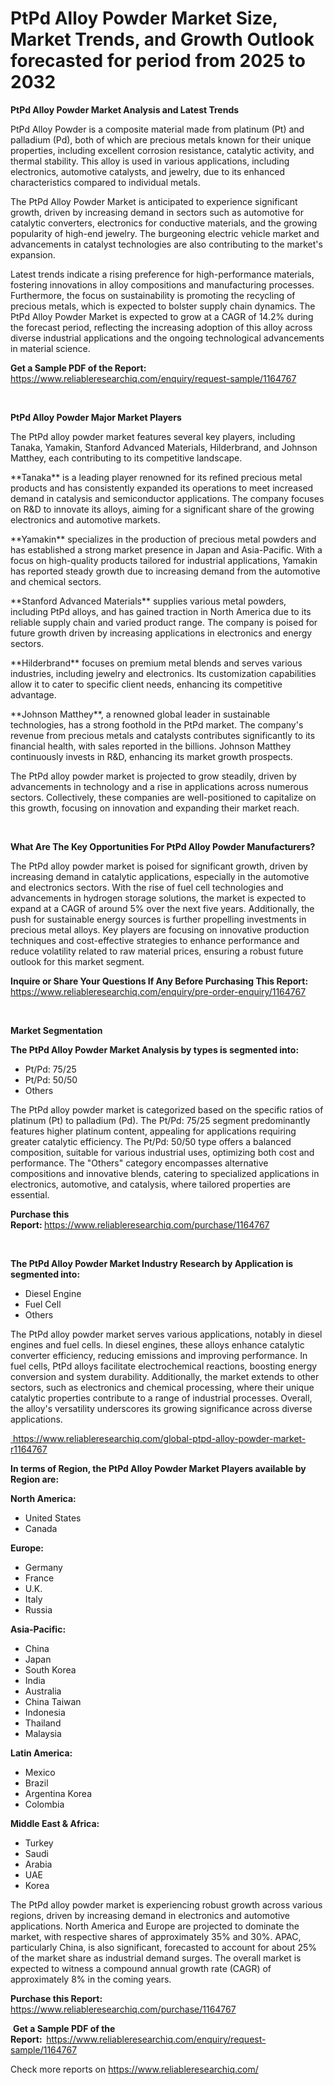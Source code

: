 <p><h1>PtPd Alloy Powder Market Size, Market Trends, and Growth Outlook forecasted for period from 2025 to 2032</h1></p><p><strong>PtPd Alloy Powder Market Analysis and Latest Trends</strong></p>
<p><p>PtPd Alloy Powder is a composite material made from platinum (Pt) and palladium (Pd), both of which are precious metals known for their unique properties, including excellent corrosion resistance, catalytic activity, and thermal stability. This alloy is used in various applications, including electronics, automotive catalysts, and jewelry, due to its enhanced characteristics compared to individual metals.</p><p>The PtPd Alloy Powder Market is anticipated to experience significant growth, driven by increasing demand in sectors such as automotive for catalytic converters, electronics for conductive materials, and the growing popularity of high-end jewelry. The burgeoning electric vehicle market and advancements in catalyst technologies are also contributing to the market's expansion.</p><p>Latest trends indicate a rising preference for high-performance materials, fostering innovations in alloy compositions and manufacturing processes. Furthermore, the focus on sustainability is promoting the recycling of precious metals, which is expected to bolster supply chain dynamics. The PtPd Alloy Powder Market is expected to grow at a CAGR of 14.2% during the forecast period, reflecting the increasing adoption of this alloy across diverse industrial applications and the ongoing technological advancements in material science.</p></p>
<p><strong>Get a Sample PDF of the Report:&nbsp;</strong> <a href="https://www.reliableresearchiq.com/enquiry/request-sample/1164767?utm_campaign=1129&utm_medium=2&utm_source=Github&utm_content=ia&utm_term=02022025&utm_id=ptpd-alloy-powder">https://www.reliableresearchiq.com/enquiry/request-sample/1164767</a></p>
<p>&nbsp;</p>
<p><strong>PtPd Alloy Powder Major Market Players</strong></p>
<p><p>The PtPd alloy powder market features several key players, including Tanaka, Yamakin, Stanford Advanced Materials, Hilderbrand, and Johnson Matthey, each contributing to its competitive landscape. </p><p>**Tanaka** is a leading player renowned for its refined precious metal products and has consistently expanded its operations to meet increased demand in catalysis and semiconductor applications. The company focuses on R&D to innovate its alloys, aiming for a significant share of the growing electronics and automotive markets.</p><p>**Yamakin** specializes in the production of precious metal powders and has established a strong market presence in Japan and Asia-Pacific. With a focus on high-quality products tailored for industrial applications, Yamakin has reported steady growth due to increasing demand from the automotive and chemical sectors.</p><p>**Stanford Advanced Materials** supplies various metal powders, including PtPd alloys, and has gained traction in North America due to its reliable supply chain and varied product range. The company is poised for future growth driven by increasing applications in electronics and energy sectors.</p><p>**Hilderbrand** focuses on premium metal blends and serves various industries, including jewelry and electronics. Its customization capabilities allow it to cater to specific client needs, enhancing its competitive advantage.</p><p>**Johnson Matthey**, a renowned global leader in sustainable technologies, has a strong foothold in the PtPd market. The company's revenue from precious metals and catalysts contributes significantly to its financial health, with sales reported in the billions. Johnson Matthey continuously invests in R&D, enhancing its market growth prospects.</p><p>The PtPd alloy powder market is projected to grow steadily, driven by advancements in technology and a rise in applications across numerous sectors. Collectively, these companies are well-positioned to capitalize on this growth, focusing on innovation and expanding their market reach.</p></p>
<p>&nbsp;</p>
<p><strong>What Are The Key Opportunities For PtPd Alloy Powder Manufacturers?</strong></p>
<p><p>The PtPd alloy powder market is poised for significant growth, driven by increasing demand in catalytic applications, especially in the automotive and electronics sectors. With the rise of fuel cell technologies and advancements in hydrogen storage solutions, the market is expected to expand at a CAGR of around 5% over the next five years. Additionally, the push for sustainable energy sources is further propelling investments in precious metal alloys. Key players are focusing on innovative production techniques and cost-effective strategies to enhance performance and reduce volatility related to raw material prices, ensuring a robust future outlook for this market segment.</p></p>
<p><strong>Inquire or Share Your Questions If Any Before Purchasing This Report:</strong> <a href="https://www.reliableresearchiq.com/enquiry/pre-order-enquiry/1164767?utm_campaign=1129&utm_medium=2&utm_source=Github&utm_content=ia&utm_term=02022025&utm_id=ptpd-alloy-powder">https://www.reliableresearchiq.com/enquiry/pre-order-enquiry/1164767</a></p>
<p>&nbsp;</p>
<p><strong>Market Segmentation</strong></p>
<p><strong>The PtPd Alloy Powder Market Analysis by types is segmented into:</strong></p>
<p><ul><li>Pt/Pd: 75/25</li><li>Pt/Pd: 50/50</li><li>Others</li></ul></p>
<p><p>The PtPd alloy powder market is categorized based on the specific ratios of platinum (Pt) to palladium (Pd). The Pt/Pd: 75/25 segment predominantly features higher platinum content, appealing for applications requiring greater catalytic efficiency. The Pt/Pd: 50/50 type offers a balanced composition, suitable for various industrial uses, optimizing both cost and performance. The "Others" category encompasses alternative compositions and innovative blends, catering to specialized applications in electronics, automotive, and catalysis, where tailored properties are essential.</p></p>
<p><strong>Purchase this Report:&nbsp;</strong><a href="https://www.reliableresearchiq.com/purchase/1164767?utm_campaign=1129&utm_medium=2&utm_source=Github&utm_content=ia&utm_term=02022025&utm_id=ptpd-alloy-powder">https://www.reliableresearchiq.com/purchase/1164767</a></p>
<p>&nbsp;</p>
<p><strong>The PtPd Alloy Powder Market Industry Research by Application is segmented into:</strong></p>
<p><ul><li>Diesel Engine</li><li>Fuel Cell</li><li>Others</li></ul></p>
<p><p>The PtPd alloy powder market serves various applications, notably in diesel engines and fuel cells. In diesel engines, these alloys enhance catalytic converter efficiency, reducing emissions and improving performance. In fuel cells, PtPd alloys facilitate electrochemical reactions, boosting energy conversion and system durability. Additionally, the market extends to other sectors, such as electronics and chemical processing, where their unique catalytic properties contribute to a range of industrial processes. Overall, the alloy's versatility underscores its growing significance across diverse applications.</p></p>
<p><a href="https://www.reliableresearchiq.com/global-ptpd-alloy-powder-market-r1164767?utm_campaign=1129&utm_medium=2&utm_source=Github&utm_content=ia&utm_term=02022025&utm_id=ptpd-alloy-powder">&nbsp;https://www.reliableresearchiq.com/global-ptpd-alloy-powder-market-r1164767</a></p>
<p><strong>In terms of Region, the PtPd Alloy Powder Market Players available by Region are:</strong></p>
<p>
    <p> <strong> North America: </strong>
        <ul>
            <li>United States</li>
            <li>Canada</li>
        </ul>
        </p> 
    <p> <strong> Europe: </strong>
        <ul>
            <li>Germany</li>
            <li>France</li>
            <li>U.K.</li>
            <li>Italy</li>
            <li>Russia</li>
        </ul>
        </p> 
    <p> <strong> Asia-Pacific: </strong>
        <ul>
            <li>China</li>
            <li>Japan</li>
            <li>South Korea</li>
            <li>India</li>
            <li>Australia</li>
            <li>China Taiwan</li>
            <li>Indonesia</li>
            <li>Thailand</li>
            <li>Malaysia</li>
        </ul>
        </p> 
    <p> <strong> Latin America: </strong>
        <ul>
            <li>Mexico</li>
            <li>Brazil</li>
            <li>Argentina Korea</li>
            <li>Colombia</li>
        </ul>
        </p> 
    <p> <strong> Middle East & Africa: </strong>
        <ul>
            <li>Turkey</li>
            <li>Saudi</li>
            <li>Arabia</li>
            <li>UAE</li>
            <li>Korea</li>
        </ul>
    </p>
    </p>
<p><p>The PtPd alloy powder market is experiencing robust growth across various regions, driven by increasing demand in electronics and automotive applications. North America and Europe are projected to dominate the market, with respective shares of approximately 35% and 30%. APAC, particularly China, is also significant, forecasted to account for about 25% of the market share as industrial demand surges. The overall market is expected to witness a compound annual growth rate (CAGR) of approximately 8% in the coming years.</p></p>
<p><strong>Purchase this Report: </strong><a href="https://www.reliableresearchiq.com/purchase/1164767?utm_campaign=1129&utm_medium=2&utm_source=Github&utm_content=ia&utm_term=02022025&utm_id=ptpd-alloy-powder">https://www.reliableresearchiq.com/purchase/1164767</a></p>
<p>&nbsp;<strong>Get a Sample PDF of the Report:&nbsp;&nbsp;</strong><a href="https://www.reliableresearchiq.com/enquiry/request-sample/1164767?utm_campaign=1129&utm_medium=2&utm_source=Github&utm_content=ia&utm_term=02022025&utm_id=ptpd-alloy-powder">https://www.reliableresearchiq.com/enquiry/request-sample/1164767</a></p>
<p><strong></strong></p>
<p>Check more reports on <a href="https://www.reliableresearchiq.com/?utm_campaign=1129&utm_medium=2&utm_source=Github&utm_content=ia&utm_term=02022025&utm_id=ptpd-alloy-powder">https://www.reliableresearchiq.com/</a></p>
